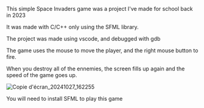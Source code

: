 This simple Space Invaders game was a project I've made for school back in 2023



It was made with C/C++ only using the SFML library.

The project was made using vscode, and debugged with gdb


The game uses the mouse to move the player, and the right mouse button to fire.

When you destroy all of the ennemies, the screen fills up again and the speed of the game goes up.


![Copie d'écran_20241027_162255](https://github.com/user-attachments/assets/a09577da-7b1d-4f7e-9c4c-7207c6804195)

You will need to install SFML to play this game
